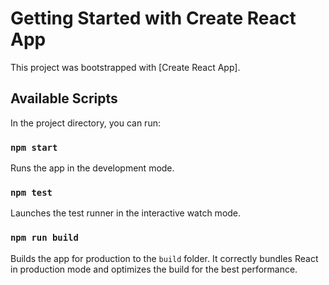 # Getting Started with Create React App

This project was bootstrapped with [Create React App].

## Available Scripts

In the project directory, you can run:

### `npm start`

Runs the app in the development mode.


### `npm test`

Launches the test runner in the interactive watch mode.

### `npm run build`

Builds the app for production to the `build` folder.
It correctly bundles React in production mode and optimizes the build for the best performance.
